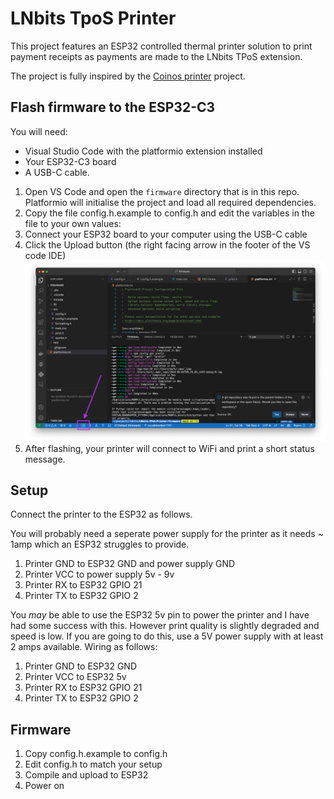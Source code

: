 # LNbits TpoS Printer

This project features an ESP32 controlled thermal printer solution to print payment receipts as payments are made to the LNbits TPoS extension.

The project is fully inspired by the [Coinos printer](coinos/coinos-printer) project.

## Flash firmware to the ESP32-C3

You will need:

+ Visual Studio Code with the platformio extension installed
+ Your ESP32-C3 board
+ A USB-C cable.

1. Open VS Code and open the `firmware` directory that is in this repo. Platformio will initialise the project and load all required dependencies.
1. Copy the file config.h.example to config.h and edit the variables in the file to your own values:
1. Connect your ESP32 board to your computer using the USB-C cable
1. Click the Upload button (the right facing arrow in the footer of the VS code IDE)
![pio upload](pio-upload.png "pio upload")
1. After flashing, your printer will connect to WiFi and print a short status message.


## Setup

Connect the printer to the ESP32 as follows.

You will probably need a seperate power supply for the printer as it needs ~ 1amp which an ESP32 struggles to provide.

1. Printer GND to ESP32 GND and power supply GND
1. Printer VCC to power supply 5v - 9v
1. Printer RX to ESP32 GPIO 21
1. Printer TX to ESP32 GPIO 2

You *may* be able to use the ESP32 5v pin to power the printer and I have had some success with this. However print quality is slightly degraded and speed is low. If you are going to do this, use a 5V power supply with at least 2 amps available. Wiring as follows:

1. Printer GND to ESP32 GND
1. Printer VCC to ESP32 5v
1. Printer RX to ESP32 GPIO 21
1. Printer TX to ESP32 GPIO 2

## Firmware

1. Copy config.h.example to config.h
1. Edit config.h to match your setup
1. Compile and upload to ESP32
1. Power on